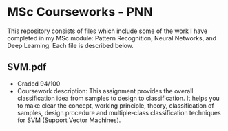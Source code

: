 # MSc Courseworks - PNN
This repository consists of files which include some of the work I have completed in my MSc module: Pattern Recognition, Neural Networks, and Deep Learning. Each file is described below. 

SVM.pdf
- 
- Graded 94/100
- Coursework description: This assignment provides the overall classification idea from samples to design to classification. It helps you to make clear the concept, working principle, theory, classification of samples, design procedure and multiple-class classification techniques for SVM (Support Vector Machines).

